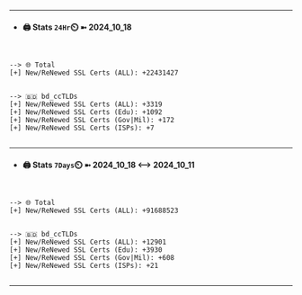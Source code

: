 

---
- #### 🖨️ **Stats** `24Hr`⏲️ ➼ 2024_10_18
```console


--> 🌐 Total
[+] New/ReNewed SSL Certs (ALL): +22431427


--> 🇧🇩 bd_ccTLDs
[+] New/ReNewed SSL Certs (ALL): +3319
[+] New/ReNewed SSL Certs (Edu): +1092
[+] New/ReNewed SSL Certs (Gov|Mil): +172
[+] New/ReNewed SSL Certs (ISPs): +7


```

---
- #### 🖨️ **Stats** `7Days`⏲️ ➼ 2024_10_18 <--> 2024_10_11
```console


--> 🌐 Total
[+] New/ReNewed SSL Certs (ALL): +91688523


--> 🇧🇩 bd_ccTLDs
[+] New/ReNewed SSL Certs (ALL): +12901
[+] New/ReNewed SSL Certs (Edu): +3930
[+] New/ReNewed SSL Certs (Gov|Mil): +608
[+] New/ReNewed SSL Certs (ISPs): +21


```

---

